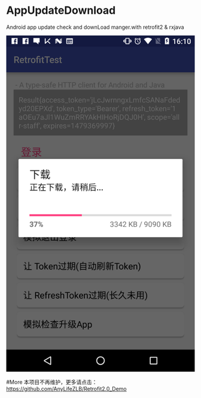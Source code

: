 # AppUpdateDownload
Android app update check and downLoad manger.with retrofit2 & rxjava

![image](https://github.com/AnyLifeZLB/AppUpdateDownload/raw/master/1111.png)



#More
本项目不再维护，更多请点击：
https://github.com/AnyLifeZLB/Retrofit2.0_Demo
